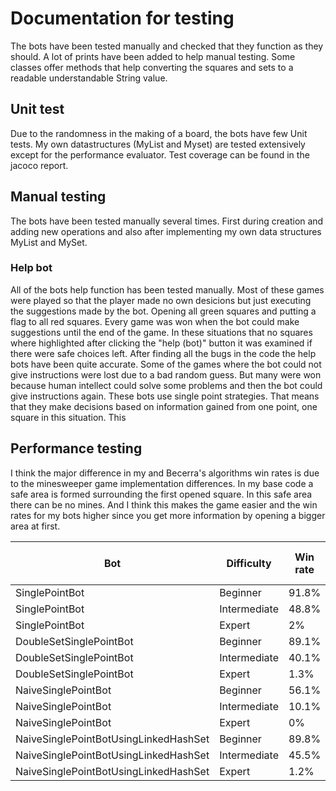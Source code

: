# Documentation for testing

The bots have been tested manually and checked that they function as they should. A lot of prints have been added to help manual testing. Some classes offer methods that help converting the squares and sets to a readable understandable String value.

## Unit test

Due to the randomness in the making of a board, the bots have few Unit tests. My own datastructures (MyList and Myset) are tested extensively except for the performance evaluator. Test coverage can be found in the jacoco report.

## Manual testing

The bots have been tested manually several times. First during creation and adding new operations and also after implementing my own data structures MyList and MySet. 

### Help bot

All of the bots help function has been tested manually. Most of these games were played so that the player made no own desicions but just executing the suggestions made by the bot. Opening all green squares and putting a flag to all red squares. Every game was won when the bot could make suggestions until the end of the game. In these situations that no squares where highlighted after clicking the "help (bot)" button it was examined if there were safe choices left. After finding all the bugs in the code the help bots have been quite accurate. Some of the games where the bot could not give instructions were lost due to a bad random guess. But many were won because human intellect could solve some problems and then the bot could give instructions again. These bots use single point strategies. That means that they make decisions based on information gained from one point, one square in this situation. This 

## Performance testing

I think the major difference in my and Becerra's algorithms win rates is due to the minesweeper game implementation differences. In my base code a safe area is formed surrounding the first opened square. In this safe area there can be no mines. And I think this makes the game easier and the win rates for my bots higher since you get more information by opening a bigger area at first.

|Bot|Difficulty|Win rate|Average game duration|
|-----|------|------|------|
|SinglePointBot|Beginner|91.8%|0.52 ms|
|SinglePointBot|Intermediate|48.8%|2.72 ms|
|SinglePointBot|Expert|2%|4.53 ms|
|DoubleSetSinglePointBot|Beginner|89.1%|0.17 ms|
|DoubleSetSinglePointBot|Intermediate|40.1%|0.43 ms|
|DoubleSetSinglePointBot|Expert|1.3%|0.47 ms|
|NaiveSinglePointBot|Beginner|56.1%|0.28 ms|
|NaiveSinglePointBot|Intermediate|10.1%|0.66 ms|
|NaiveSinglePointBot|Expert|0%|0.47 ms|
|NaiveSinglePointBotUsingLinkedHashSet|Beginner|89.8%|0.21 ms|
|NaiveSinglePointBotUsingLinkedHashSet|Intermediate|45.5%|0.51 ms|
|NaiveSinglePointBotUsingLinkedHashSet|Expert|1.2%|0.5 ms|
